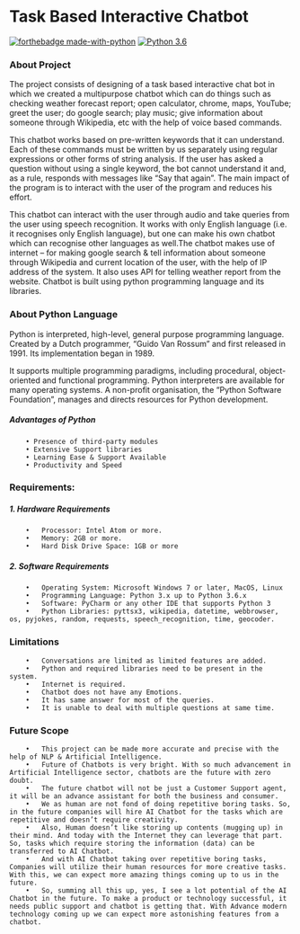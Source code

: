 # Task Based Interactive Chatbot

[![forthebadge made-with-python](http://ForTheBadge.com/images/badges/made-with-python.svg)](https://www.python.org/)
[![Python 3.6](https://img.shields.io/badge/python-3.6-blue.svg)](https://www.python.org/downloads/release/python-360/) 

### About Project

The project consists of designing of a task based interactive chat bot in which we created a multipurpose chatbot which can do things such as checking weather forecast report; open calculator, chrome, maps, YouTube; greet the user; do google search; play music; give information about someone through Wikipedia, etc with the help of voice based commands.

This chatbot works based on pre-written keywords that it can understand. Each of these commands must be written by us separately using regular expressions or other forms of string analysis. If the user has asked a question without using a single keyword, the bot cannot understand it and, as a rule, responds with messages like “Say that again”. The main impact of the program is to interact with the user of the program and reduces his effort.

This chatbot can interact with the user through audio and take queries from the user using speech recognition. It works with only English language (i.e. it recognises only English language), but one can make his own chatbot which can recognise other languages as well.The chatbot makes use of internet – for making google search & tell information about someone through Wikipedia and current location of the user, with the help of IP address of the system. It also uses API for telling weather report from the website. Chatbot is built using python programming language and its libraries.

### About Python Language
Python is interpreted, high-level, general purpose programming language. Created by a Dutch programmer, “Guido Van Rossum” and first released in 1991. Its implementation began in 1989. 

It supports multiple programming paradigms, including procedural, object-oriented and functional programming. Python interpreters are available for many operating systems. A non-profit organisation, the “Python Software Foundation”, manages and directs resources for Python development.

##### Advantages of Python

        • Presence of third-party modules
        • Extensive Support libraries
        • Learning Ease & Support Available
        • Productivity and Speed
### Requirements:

##### 1. Hardware Requirements

        •	Processor: Intel Atom or more.
        •	Memory: 2GB or more.
        •	Hard Disk Drive Space: 1GB or more

##### 2. Software Requirements

        •	Operating System: Microsoft Windows 7 or later, MacOS, Linux
        •	Programming Language: Python 3.x up to Python 3.6.x
        •	Software: PyCharm or any other IDE that supports Python 3
        •	Python Libraries: pyttsx3, wikipedia, datetime, webbrowser, os, pyjokes, random, requests, speech_recognition, time, geocoder.
    
### Limitations

        •	Conversations are limited as limited features are added.
        •	Python and required libraries need to be present in the system.
        •	Internet is required.
        •	Chatbot does not have any Emotions.
        •	It has same answer for most of the queries.
        •	It is unable to deal with multiple questions at same time.

### Future Scope


        •	This project can be made more accurate and precise with the help of NLP & Artificial Intelligence.
        •	Future of Chatbots is very bright. With so much advancement in Artificial Intelligence sector, chatbots are the future with zero doubt.
        •	The future chatbot will not be just a Customer Support agent, it will be an advance assistant for both the business and consumer.
        •	We as human are not fond of doing repetitive boring tasks. So, in the future companies will hire AI Chatbot for the tasks which are repetitive and doesn’t require creativity.
        •	Also, Human doesn’t like storing up contents (mugging up) in their mind. And today with the Internet they can leverage that part. So, tasks which require storing the information (data) can be transferred to AI Chatbot.
        •	And with AI Chatbot taking over repetitive boring tasks, Companies will utilize their human resources for more creative tasks. With this, we can expect more amazing things coming up to us in the future.
        •	So, summing all this up, yes, I see a lot potential of the AI Chatbot in the future. To make a product or technology successful, it needs public support and chatbot is getting that. With Advance modern technology coming up we can expect more astonishing features from a chatbot.

